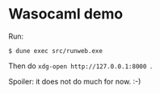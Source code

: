 # Wasocaml demo

Run:

```shell-session
$ dune exec src/runweb.exe
```

Then do `xdg-open http://127.0.0.1:8000 `.

Spoiler: it does not do much for now. :-)


